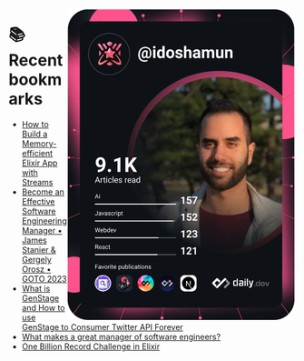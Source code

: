 <a href="https://app.daily.dev/idoshamun"><img src="https://raw.githubusercontent.com/idoshamun/idoshamun/devcard/devcard.svg" align='right' width="400" alt="Ido Shamun's Dev Card"/></a>

# 📚 Recent bookmarks
<!-- BOOKMARKS:START -->
- [How to Build a Memory-efficient Elixir App with Streams](https://app.daily.dev/posts/ZRXfsTDmH?utm_source=rss&utm_medium=bookmarks&utm_campaign=28849d86070e4c099c877ab6837c61f0)
- [Become an Effective Software Engineering Manager • James Stanier &amp; Gergely Orosz • GOTO 2023](https://app.daily.dev/posts/VBWv0ZF0s?utm_source=rss&utm_medium=bookmarks&utm_campaign=28849d86070e4c099c877ab6837c61f0)
- [What is GenStage and How to use GenStage to Consumer Twitter API Forever](https://app.daily.dev/posts/EUROkdE7k?utm_source=rss&utm_medium=bookmarks&utm_campaign=28849d86070e4c099c877ab6837c61f0)
- [What makes a great manager of software engineers?](https://app.daily.dev/posts/DBMU1GNcR?utm_source=rss&utm_medium=bookmarks&utm_campaign=28849d86070e4c099c877ab6837c61f0)
- [One Billion Record Challenge in Elixir](https://app.daily.dev/posts/ljTbzHhyg?utm_source=rss&utm_medium=bookmarks&utm_campaign=28849d86070e4c099c877ab6837c61f0)
<!-- BOOKMARKS:END -->
